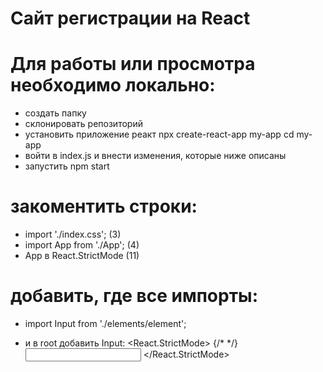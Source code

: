 # Сайт регистрации на React

# Для работы или просмотра необходимо локально:
- создать папку
- склонировать репозиторий
- установить приложение реакт 
npx create-react-app my-app
cd my-app
- войти в index.js и внести изменения, которые ниже описаны
- запустить npm start

# закоментить строки:
- import './index.css'; (3)
- import App from './App'; (4)
- App в React.StrictMode (11)

# добавить, где все импорты:
- import Input from './elements/element';

- и в root добавить Input:
<React.StrictMode>
   {/*  <App /> */}
    <Input />
  </React.StrictMode>
  

